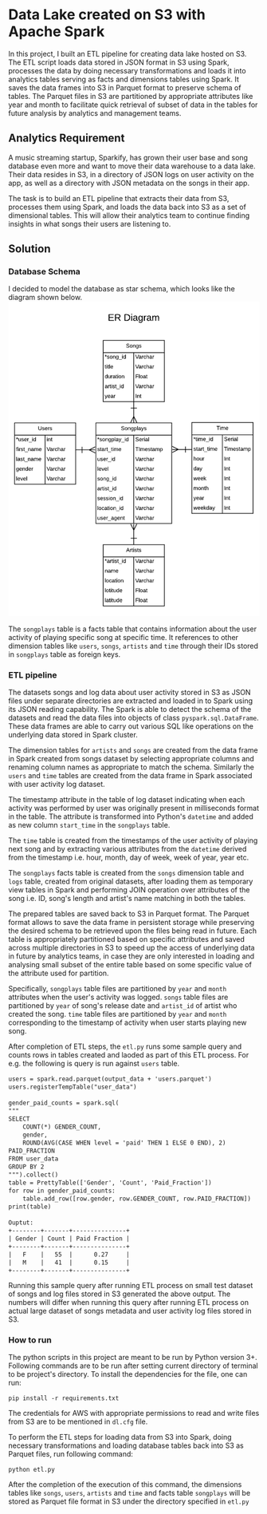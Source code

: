 # Data Lake created on S3 with Apache Spark
In this project, I built an ETL pipeline for creating data lake hosted on S3. The ETL script loads data stored in JSON format in S3 using Spark, processes the data by doing necessary transformations and loads it into analytics tables serving as facts and dimensions tables using Spark. It saves the data frames into S3 in Parquet format to preserve schema of tables. The Parquet files in S3 are partitioned by appropriate attributes like year and month to facilitate quick retrieval of subset of data in the tables for future analysis by analytics and management teams.

## Analytics Requirement
A music streaming startup, Sparkify, has grown their user base and song database even more and want to move their data warehouse to a data lake. Their data resides in S3, in a directory of JSON logs on user activity on the app, as well as a directory with JSON metadata on the songs in their app.

The task is to build an ETL pipeline that extracts their data from S3, processes them using Spark, and loads the data back into S3 as a set of dimensional tables. This will allow their analytics team to continue finding insights in what songs their users are listening to.

## Solution
### Database Schema
I decided to model the database as star schema, which looks like the diagram shown below.
![ER Diagram of Database Schema](song_plays_database_ERD.png)

The `songplays` table is a facts table that contains information about the user activity of playing specific song at specific time. It references to other dimension tables like `users`, `songs`, `artists` and `time` through their IDs stored in `songplays` table as foreign keys.

### ETL pipeline
The datasets songs and log data about user activity stored in S3 as JSON files under separate directories are extracted and loaded in to Spark using its JSON reading capability. The Spark is  able to detect the schema of the datasets and read the data files into objects of class `pyspark.sql.DataFrame`. These data frames are able to carry out various SQL like operations on the underlying data stored in Spark cluster.

The dimension tables for `artists` and `songs` are created from the data frame in Spark created from songs dataset by selecting appropriate columns and renaming column names as appropriate to match the schema. Similarly the `users` and `time` tables are created from the data frame in Spark associated with user activity log dataset.

The timestamp attribute in the table of log dataset indicating when each activity was performed by user was originally present in milliseconds format in the table. The attribute is transformed into Python's `datetime` and added as new column `start_time` in the `songplays` table.

The `time` table is created from the timestamps of the user activity of playing next song and by extracting various attributes from the `datetime` derived from the timestamp i.e. hour, month, day of week, week of year, year etc.

The `songplays` facts table is created from the `songs` dimension table and `logs` table, created from original datasets, after loading them as temporary view tables in Spark and performing JOIN operation over attributes of the song i.e. ID, song's length and artist's name matching in both the tables. 

The prepared tables are saved back to S3 in Parquet format. The Parquet format allows to save the data frame in persistent storage while preserving the desired schema to be retrieved upon the files being read in future. Each table is appropriately partitioned based on specific attributes and saved across multiple directories in S3 to speed up the access of underlying data in future by analytics teams, in case they are only interested in loading and analysing small subset of the entire table based on some specific value of the attribute used for partition. 

Specifically, `songplays` table files are partitioned by `year` and `month` attributes when the user's activity was logged. `songs` table files are partitioned by `year` of song's release date and `artist_id` of artist who created the song. `time` table files are partitioned by `year` and `month` corresponding to the timestamp of activity when user starts playing new song.
 
After completion of ETL steps, the `etl.py` runs some sample query and counts rows in tables created and laoded as part of this ETL process. For e.g. the following is query is run against `users` table.
    
    users = spark.read.parquet(output_data + 'users.parquet')    
    users.registerTempTable("user_data")

    gender_paid_counts = spark.sql(
    """
    SELECT 
        COUNT(*) GENDER_COUNT,
        gender, 
        ROUND(AVG(CASE WHEN level = 'paid' THEN 1 ELSE 0 END), 2) PAID_FRACTION
    FROM user_data
    GROUP BY 2
    """).collect()
    table = PrettyTable(['Gender', 'Count', 'Paid_Fraction'])
    for row in gender_paid_counts:
        table.add_row([row.gender, row.GENDER_COUNT, row.PAID_FRACTION])
    print(table)
    
    Ouptut:
    +--------+-------+---------------+
    | Gender | Count | Paid Fraction |
    +--------+-------+---------------+
    |   F    |   55  |      0.27     |
    |   M    |   41  |      0.15     |
    +--------+-------+---------------+
    

Running this sample query after running ETL process on small test dataset of songs and log files stored in S3 generated the above output. The numbers will differ when running this query after running ETL process on actual large dataset of songs metadata and user activity log files stored in S3.

### How to run
The python scripts in this project are meant to be run by Python version 3+. Following commands are to be run after setting current directory of terminal to be project's directory.
To install the dependencies for the file, one can run:

    pip install -r requirements.txt

The credentials for AWS with appropriate permissions to read and write files from S3 are to be mentioned in `dl.cfg` file.

To perform the ETL steps for loading data from S3 into Spark, doing necessary transformations and loading database tables back into S3 as Parquet files, run following command:

    python etl.py
After the completion of the execution of this command, the dimensions tables like `songs`, `users`, `artists` and `time` and facts table `songplays` will be stored as Parquet file format in S3 under the directory specified in `etl.py`

